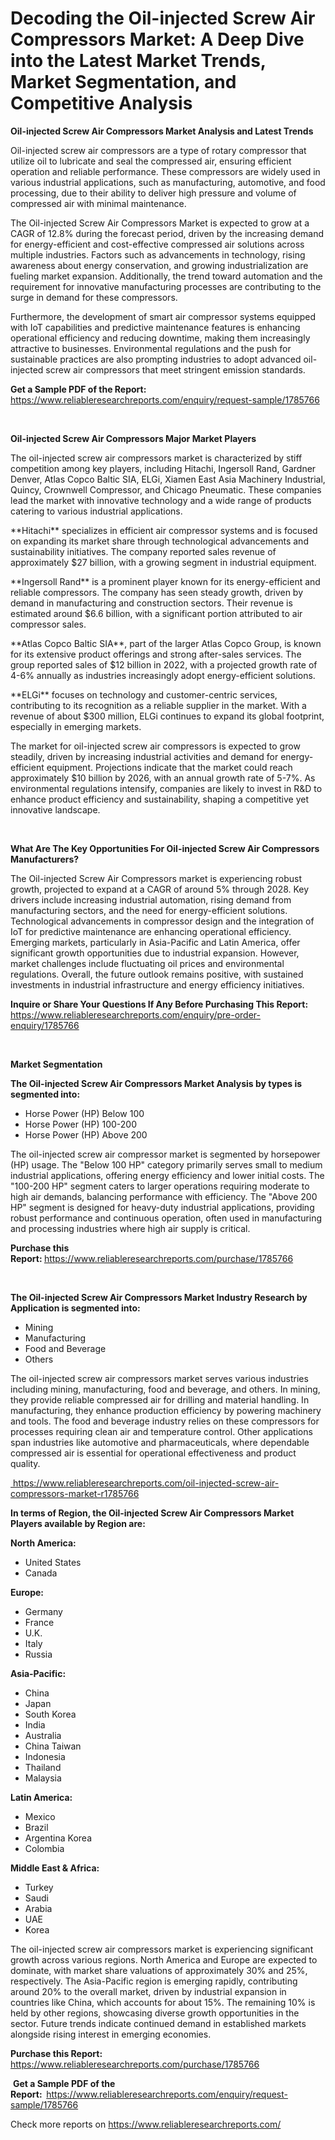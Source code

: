 <p><h1>Decoding the Oil-injected Screw Air Compressors Market: A Deep Dive into the Latest Market Trends, Market Segmentation, and Competitive Analysis</h1></p><p><strong>Oil-injected Screw Air Compressors Market Analysis and Latest Trends</strong></p>
<p><p>Oil-injected screw air compressors are a type of rotary compressor that utilize oil to lubricate and seal the compressed air, ensuring efficient operation and reliable performance. These compressors are widely used in various industrial applications, such as manufacturing, automotive, and food processing, due to their ability to deliver high pressure and volume of compressed air with minimal maintenance.</p><p>The Oil-injected Screw Air Compressors Market is expected to grow at a CAGR of 12.8% during the forecast period, driven by the increasing demand for energy-efficient and cost-effective compressed air solutions across multiple industries. Factors such as advancements in technology, rising awareness about energy conservation, and growing industrialization are fueling market expansion. Additionally, the trend toward automation and the requirement for innovative manufacturing processes are contributing to the surge in demand for these compressors.</p><p>Furthermore, the development of smart air compressor systems equipped with IoT capabilities and predictive maintenance features is enhancing operational efficiency and reducing downtime, making them increasingly attractive to businesses. Environmental regulations and the push for sustainable practices are also prompting industries to adopt advanced oil-injected screw air compressors that meet stringent emission standards.</p></p>
<p><strong>Get a Sample PDF of the Report:&nbsp;</strong> <a href="https://www.reliableresearchreports.com/enquiry/request-sample/1785766?utm_campaign=3250&utm_medium=2&utm_source=Github&utm_content=ia&utm_term=25032025&utm_id=oil-injected-screw-air-compressors">https://www.reliableresearchreports.com/enquiry/request-sample/1785766</a></p>
<p>&nbsp;</p>
<p><strong>Oil-injected Screw Air Compressors Major Market Players</strong></p>
<p><p>The oil-injected screw air compressors market is characterized by stiff competition among key players, including Hitachi, Ingersoll Rand, Gardner Denver, Atlas Copco Baltic SIA, ELGi, Xiamen East Asia Machinery Industrial, Quincy, Crownwell Compressor, and Chicago Pneumatic. These companies lead the market with innovative technology and a wide range of products catering to various industrial applications.</p><p>**Hitachi** specializes in efficient air compressor systems and is focused on expanding its market share through technological advancements and sustainability initiatives. The company reported sales revenue of approximately $27 billion, with a growing segment in industrial equipment.</p><p>**Ingersoll Rand** is a prominent player known for its energy-efficient and reliable compressors. The company has seen steady growth, driven by demand in manufacturing and construction sectors. Their revenue is estimated around $6.6 billion, with a significant portion attributed to air compressor sales.</p><p>**Atlas Copco Baltic SIA**, part of the larger Atlas Copco Group, is known for its extensive product offerings and strong after-sales services. The group reported sales of $12 billion in 2022, with a projected growth rate of 4-6% annually as industries increasingly adopt energy-efficient solutions.</p><p>**ELGi** focuses on technology and customer-centric services, contributing to its recognition as a reliable supplier in the market. With a revenue of about $300 million, ELGi continues to expand its global footprint, especially in emerging markets.</p><p>The market for oil-injected screw air compressors is expected to grow steadily, driven by increasing industrial activities and demand for energy-efficient equipment. Projections indicate that the market could reach approximately $10 billion by 2026, with an annual growth rate of 5-7%. As environmental regulations intensify, companies are likely to invest in R&D to enhance product efficiency and sustainability, shaping a competitive yet innovative landscape.</p></p>
<p>&nbsp;</p>
<p><strong>What Are The Key Opportunities For Oil-injected Screw Air Compressors Manufacturers?</strong></p>
<p><p>The Oil-injected Screw Air Compressors market is experiencing robust growth, projected to expand at a CAGR of around 5% through 2028. Key drivers include increasing industrial automation, rising demand from manufacturing sectors, and the need for energy-efficient solutions. Technological advancements in compressor design and the integration of IoT for predictive maintenance are enhancing operational efficiency. Emerging markets, particularly in Asia-Pacific and Latin America, offer significant growth opportunities due to industrial expansion. However, market challenges include fluctuating oil prices and environmental regulations. Overall, the future outlook remains positive, with sustained investments in industrial infrastructure and energy efficiency initiatives.</p></p>
<p><strong>Inquire or Share Your Questions If Any Before Purchasing This Report:</strong> <a href="https://www.reliableresearchreports.com/enquiry/pre-order-enquiry/1785766?utm_campaign=3250&utm_medium=2&utm_source=Github&utm_content=ia&utm_term=25032025&utm_id=oil-injected-screw-air-compressors">https://www.reliableresearchreports.com/enquiry/pre-order-enquiry/1785766</a></p>
<p>&nbsp;</p>
<p><strong>Market Segmentation</strong></p>
<p><strong>The Oil-injected Screw Air Compressors Market Analysis by types is segmented into:</strong></p>
<p><ul><li>Horse Power (HP) Below 100</li><li>Horse Power (HP) 100-200</li><li>Horse Power (HP) Above 200</li></ul></p>
<p><p>The oil-injected screw air compressor market is segmented by horsepower (HP) usage. The "Below 100 HP" category primarily serves small to medium industrial applications, offering energy efficiency and lower initial costs. The "100-200 HP" segment caters to larger operations requiring moderate to high air demands, balancing performance with efficiency. The "Above 200 HP" segment is designed for heavy-duty industrial applications, providing robust performance and continuous operation, often used in manufacturing and processing industries where high air supply is critical.</p></p>
<p><strong>Purchase this Report:&nbsp;</strong><a href="https://www.reliableresearchreports.com/purchase/1785766?utm_campaign=3250&utm_medium=2&utm_source=Github&utm_content=ia&utm_term=25032025&utm_id=oil-injected-screw-air-compressors">https://www.reliableresearchreports.com/purchase/1785766</a></p>
<p>&nbsp;</p>
<p><strong>The Oil-injected Screw Air Compressors Market Industry Research by Application is segmented into:</strong></p>
<p><ul><li>Mining</li><li>Manufacturing</li><li>Food and Beverage</li><li>Others</li></ul></p>
<p><p>The oil-injected screw air compressors market serves various industries including mining, manufacturing, food and beverage, and others. In mining, they provide reliable compressed air for drilling and material handling. In manufacturing, they enhance production efficiency by powering machinery and tools. The food and beverage industry relies on these compressors for processes requiring clean air and temperature control. Other applications span industries like automotive and pharmaceuticals, where dependable compressed air is essential for operational effectiveness and product quality.</p></p>
<p><a href="https://www.reliableresearchreports.com/oil-injected-screw-air-compressors-market-r1785766?utm_campaign=3250&utm_medium=2&utm_source=Github&utm_content=ia&utm_term=25032025&utm_id=oil-injected-screw-air-compressors">&nbsp;https://www.reliableresearchreports.com/oil-injected-screw-air-compressors-market-r1785766</a></p>
<p><strong>In terms of Region, the Oil-injected Screw Air Compressors Market Players available by Region are:</strong></p>
<p>
    <p> <strong> North America: </strong>
        <ul>
            <li>United States</li>
            <li>Canada</li>
        </ul>
        </p> 
    <p> <strong> Europe: </strong>
        <ul>
            <li>Germany</li>
            <li>France</li>
            <li>U.K.</li>
            <li>Italy</li>
            <li>Russia</li>
        </ul>
        </p> 
    <p> <strong> Asia-Pacific: </strong>
        <ul>
            <li>China</li>
            <li>Japan</li>
            <li>South Korea</li>
            <li>India</li>
            <li>Australia</li>
            <li>China Taiwan</li>
            <li>Indonesia</li>
            <li>Thailand</li>
            <li>Malaysia</li>
        </ul>
        </p> 
    <p> <strong> Latin America: </strong>
        <ul>
            <li>Mexico</li>
            <li>Brazil</li>
            <li>Argentina Korea</li>
            <li>Colombia</li>
        </ul>
        </p> 
    <p> <strong> Middle East & Africa: </strong>
        <ul>
            <li>Turkey</li>
            <li>Saudi</li>
            <li>Arabia</li>
            <li>UAE</li>
            <li>Korea</li>
        </ul>
    </p>
    </p>
<p><p>The oil-injected screw air compressors market is experiencing significant growth across various regions. North America and Europe are expected to dominate, with market share valuations of approximately 30% and 25%, respectively. The Asia-Pacific region is emerging rapidly, contributing around 20% to the overall market, driven by industrial expansion in countries like China, which accounts for about 15%. The remaining 10% is held by other regions, showcasing diverse growth opportunities in the sector. Future trends indicate continued demand in established markets alongside rising interest in emerging economies.</p></p>
<p><strong>Purchase this Report: </strong><a href="https://www.reliableresearchreports.com/purchase/1785766?utm_campaign=3250&utm_medium=2&utm_source=Github&utm_content=ia&utm_term=25032025&utm_id=oil-injected-screw-air-compressors">https://www.reliableresearchreports.com/purchase/1785766</a></p>
<p>&nbsp;<strong>Get a Sample PDF of the Report:&nbsp;&nbsp;</strong><a href="https://www.reliableresearchreports.com/enquiry/request-sample/1785766?utm_campaign=3250&utm_medium=2&utm_source=Github&utm_content=ia&utm_term=25032025&utm_id=oil-injected-screw-air-compressors">https://www.reliableresearchreports.com/enquiry/request-sample/1785766</a></p>
<p><strong></strong></p>
<p>Check more reports on <a href="https://www.reliableresearchreports.com/?utm_campaign=3250&utm_medium=2&utm_source=Github&utm_content=ia&utm_term=25032025&utm_id=oil-injected-screw-air-compressors">https://www.reliableresearchreports.com/</a></p>